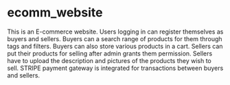 # ecomm_website
This is an E-commerce website.
Users logging in can register themselves as buyers and sellers.
Buyers can a search range of products for them through tags and filters.
Buyers can also store various products in a cart.
Sellers can put their products for selling after admin grants them permission.
Sellers have to upload the description and pictures of the products they wish to sell.
STRIPE payment gateway is integrated for transactions between buyers and sellers.
